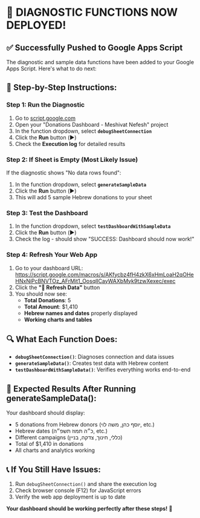 # 🔧 DIAGNOSTIC FUNCTIONS NOW DEPLOYED!

## ✅ Successfully Pushed to Google Apps Script

The diagnostic and sample data functions have been added to your Google Apps Script. Here's what to do next:

## 🚀 Step-by-Step Instructions:

### Step 1: Run the Diagnostic
1. Go to [script.google.com](https://script.google.com)
2. Open your "Donations Dashboard - Meshivat Nefesh" project
3. In the function dropdown, select **`debugSheetConnection`**
4. Click the **Run** button (▶️)
5. Check the **Execution log** for detailed results

### Step 2: If Sheet is Empty (Most Likely Issue)
If the diagnostic shows "No data rows found":
1. In the function dropdown, select **`generateSampleData`**
2. Click the **Run** button (▶️)
3. This will add 5 sample Hebrew donations to your sheet

### Step 3: Test the Dashboard
1. In the function dropdown, select **`testDashboardWithSampleData`**
2. Click the **Run** button (▶️)
3. Check the log - should show "SUCCESS: Dashboard should now work!"

### Step 4: Refresh Your Web App
1. Go to your dashboard URL: https://script.google.com/macros/s/AKfycbz4fH4zkX6xHmLoaH2qOHeHNxNiPcBNVTOz_AFrMit1_OosqlICayWAXbMyk9tzwXexec/exec
2. Click the **"🔄 Refresh Data"** button
3. You should now see:
   - **Total Donations**: 5
   - **Total Amount**: $1,410
   - **Hebrew names and dates** properly displayed
   - **Working charts and tables**

## 🔍 What Each Function Does:

- **`debugSheetConnection()`**: Diagnoses connection and data issues
- **`generateSampleData()`**: Creates test data with Hebrew content
- **`testDashboardWithSampleData()`**: Verifies everything works end-to-end

## 🎯 Expected Results After Running generateSampleData():

Your dashboard should display:
- 5 donations from Hebrew donors (יוסף כהן, משה לוי, etc.)
- Hebrew dates (כ״ה תמוז תשפ״ה, etc.)
- Different campaigns (כללי, חינוך, צדקה, בניין)
- Total of $1,410 in donations
- All charts and analytics working

## 📞 If You Still Have Issues:

1. Run `debugSheetConnection()` and share the execution log
2. Check browser console (F12) for JavaScript errors
3. Verify the web app deployment is up to date

**Your dashboard should be working perfectly after these steps!** 🎉
